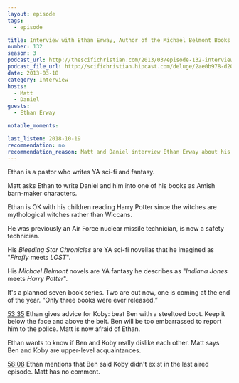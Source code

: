 ```yaml
---
layout: episode
tags:
  - episode

title: Interview with Ethan Erway, Author of the Michael Belmont Books
number: 132
season: 3
podcast_url: http://thescifichristian.com/2013/03/episode-132-interview-with-ethan-erway-author-of-the-michael-belmont-books/
podcast_file_url: http://scifichristian.hipcast.com/deluge/2ae0b978-d20d-7d55-c4cf-29888af9c109.mp3
date: 2013-03-18
category: Interview
hosts:
  - Matt
  - Daniel
guests:
  - Ethan Erway

notable_moments:

last_listen: 2018-10-19
recommendation: no
recommendation_reason: Matt and Daniel interview Ethan Erway about his books, of which Daniel is a big fan.
---
```

Ethan is a pastor who writes YA sci-fi and fantasy.

Matt asks Ethan to write Daniel and him into one of his books as Amish barn-maker characters.

Ethan is OK with his children reading Harry Potter since the witches are mythological witches rather than Wiccans.

He was previously an Air Force nuclear missile technician, is now a safety technician.

His <i class="work-title">Bleeding Star Chronicles</i> are YA sci-fi novellas that he imagined as "<i class="work-title">Firefly</i> meets <i class="work-title">LOST</i>".

His <i class="work-title">Michael Belmont</i> novels are YA fantasy he describes as "<i class="work-title">Indiana Jones</i> meets <i class="work-title">Harry Potter</i>". 

It's a planned seven book series. Two are out now, one is coming at the end of the year. <q class="archivist inline">Only three books were ever released.</q>

<a class="timestamp tag is-medium is-rounded is-primary" href="http://scifichristian.hipcast.com/deluge/2ae0b978-d20d-7d55-c4cf-29888af9c109.mp3#t=00:53:35">53:35</a> Ethan gives advice for Koby: beat Ben with a steeltoed boot. Keep it below the face and above the belt. Ben will be too embarrassed to report him to the police. Matt is now afraid of Ethan. 

Ethan wants to know if Ben and Koby really dislike each other. Matt says Ben and Koby are upper-level acquaintances.

<a class="timestamp tag is-medium is-rounded is-primary" href="http://scifichristian.hipcast.com/deluge/2ae0b978-d20d-7d55-c4cf-29888af9c109.mp3#t=00:58:08">58:08</a> Ethan mentions that Ben said Koby didn't exist in the last aired episode. Matt has no comment.